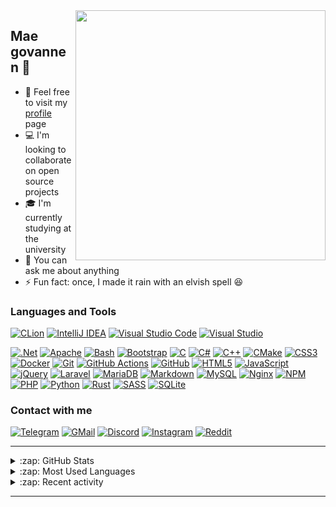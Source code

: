 <!--
  **andinoriel/andinoriel** is a ✨ _special_ ✨ repository because its `README.md`
  (this file) appears on your GitHub profile.
-->

<img align="right" src="chill.gif" width="400px">

## Mae govannen :wave:

- :page_facing_up: Feel free to visit my [profile] page
- :computer: I'm looking to collaborate on open source projects
- :mortar_board: I'm currently studying at the university
- :speech_balloon: You can ask me about anything
- :zap: Fun fact: once, I made it rain with an elvish spell :laughing:


### Languages and Tools

<!-- https://github.com/Ileriayo/markdown-badges -->

[![CLion](https://img.shields.io/badge/CLion-black?style=for-the-badge&logo=clion&logoColor=white)](https://www.jetbrains.com/clion/)
[![IntelliJ IDEA](https://img.shields.io/badge/IntelliJIDEA-000000.svg?style=for-the-badge&logo=intellij-idea&logoColor=white)](https://www.jetbrains.com/idea/)
[![Visual Studio Code](https://img.shields.io/badge/Visual%20Studio%20Code-0078d7.svg?style=for-the-badge&logo=visual-studio-code&logoColor=white)](https://code.visualstudio.com/)
[![Visual Studio](https://img.shields.io/badge/Visual%20Studio-5C2D91.svg?style=for-the-badge&logo=visual-studio&logoColor=white)](https://visualstudio.microsoft.com/)

[![.Net](https://img.shields.io/badge/.NET-5C2D91?style=for-the-badge&logo=.net&logoColor=white)](https://dotnet.microsoft.com/download)
[![Apache](https://img.shields.io/badge/apache-%23D42029.svg?style=for-the-badge&logo=apache&logoColor=white)](https://httpd.apache.org/)
[![Bash](https://img.shields.io/badge/bash-%23121011.svg?style=for-the-badge&logo=gnu-bash&logoColor=white)](https://www.gnu.org/software/bash/)
[![Bootstrap](https://img.shields.io/badge/bootstrap-%23563D7C.svg?style=for-the-badge&logo=bootstrap&logoColor=white)](https://getbootstrap.com/)
[![C](https://img.shields.io/badge/c-%2300599C.svg?style=for-the-badge&logo=c&logoColor=white)](https://en.cppreference.com/w/c/language)
[![C#](https://img.shields.io/badge/c%23-%23239120.svg?style=for-the-badge&logo=c-sharp&logoColor=white)](https://docs.microsoft.com/en-us/dotnet/csharp/)
[![C++](https://img.shields.io/badge/c++-%2300599C.svg?style=for-the-badge&logo=c%2B%2B&logoColor=white)](https://en.cppreference.com/w/cpp/language)
[![CMake](https://img.shields.io/badge/CMake-%23008FBA.svg?style=for-the-badge&logo=cmake&logoColor=white)](https://cmake.org)
[![CSS3](https://img.shields.io/badge/css3-%231572B6.svg?style=for-the-badge&logo=css3&logoColor=white)](https://www.w3.org/Style/CSS/current-work.en.html)
[![Docker](https://img.shields.io/badge/docker-%230db7ed.svg?style=for-the-badge&logo=docker&logoColor=white)](https://www.docker.com/)
[![Git](https://img.shields.io/badge/git-%23F05033.svg?style=for-the-badge&logo=git&logoColor=white)](https://git-scm.com/)
[![GitHub Actions](https://img.shields.io/badge/github%20actions-%232671E5.svg?style=for-the-badge&logo=githubactions&logoColor=white)](https://github.com/features/actions)
[![GitHub](https://img.shields.io/badge/github-%23121011.svg?style=for-the-badge&logo=github&logoColor=white)](https://github.com/)
[![HTML5](https://img.shields.io/badge/html5-%23E34F26.svg?style=for-the-badge&logo=html5&logoColor=white)](https://html.spec.whatwg.org/)
[![JavaScript](https://img.shields.io/badge/JS-%23323330.svg?style=for-the-badge&logo=javascript&logoColor=%23F7DF1E)](https://www.javascript.com/)
[![jQuery](https://img.shields.io/badge/jquery-%230769AD.svg?style=for-the-badge&logo=jquery&logoColor=white)](https://jquery.com/)
[![Laravel](https://img.shields.io/badge/laravel-%23FF2D20.svg?style=for-the-badge&logo=laravel&logoColor=white)](https://laravel.com/)
[![MariaDB](https://img.shields.io/badge/MariaDB-003545?style=for-the-badge&logo=mariadb&logoColor=white)](https://mariadb.org/)
[![Markdown](https://img.shields.io/badge/markdown-%23000000.svg?style=for-the-badge&logo=markdown&logoColor=white)](https://www.markdownguide.org/)
[![MySQL](https://img.shields.io/badge/mysql-%2300f.svg?style=for-the-badge&logo=mysql&logoColor=white)](https://www.mysql.com/)
[![Nginx](https://img.shields.io/badge/nginx-%23009639.svg?style=for-the-badge&logo=nginx&logoColor=white)](https://www.nginx.com/)
[![NPM](https://img.shields.io/badge/NPM-%23000000.svg?style=for-the-badge&logo=npm&logoColor=white)](https://www.npmjs.com/)
[![PHP](https://img.shields.io/badge/php-%23777BB4.svg?style=for-the-badge&logo=php&logoColor=white)](https://www.php.net/)
[![Python](https://img.shields.io/badge/python-3670A0?style=for-the-badge&logo=python&logoColor=ffdd54)](https://www.python.org/)
[![Rust](https://img.shields.io/badge/rust-%23000000.svg?style=for-the-badge&logo=rust&logoColor=white)](https://www.rust-lang.org/)
[![SASS](https://img.shields.io/badge/SASS-hotpink.svg?style=for-the-badge&logo=SASS&logoColor=white)](https://sass-lang.com/)
[![SQLite](https://img.shields.io/badge/sqlite-%2307405e.svg?style=for-the-badge&logo=sqlite&logoColor=white)](https://www.sqlite.org/index.html)


### Contact with me

[<img alt="Telegram" src="https://img.shields.io/badge/Telegram-2CA5E0?style=for-the-badge&logo=telegram&logoColor=white"/>][telegram]
[<img alt="GMail" src="https://img.shields.io/badge/Gmail-D14836?style=for-the-badge&logo=gmail&logoColor=white"/>][gmail]
[<img alt="Discord" src="https://img.shields.io/badge/Discord-7289DA?style=for-the-badge&logo=discord&logoColor=white"/>][discord]
[<img alt="Instagram" src="https://img.shields.io/badge/Instagram-E4405F?style=for-the-badge&logo=instagram&logoColor=white"/>][instagram]
[<img alt="Reddit" src="https://img.shields.io/badge/Reddit-FF4500?style=for-the-badge&logo=reddit&logoColor=white"/>][reddit]

---

<details>
  <summary>:zap: GitHub Stats</summary>

  <div align="center">
    <!-- https://github.com/anuraghazra/github-readme-stats -->
    <img alt="GitHub Stats" width="49%" src="https://github-readme-stats.vercel.app/api?username=andinoriel&theme=great-gatsby&hide_border=true&count_private=true&show_icons=true">
    <!-- https://github.com/DenverCoder1/github-readme-streak-stats -->
    <img alt="GitHub Streak" width="49%" src="https://github-readme-streak-stats.herokuapp.com/?user=andinoriel&theme=great-gatsby&hide_border=true">

  </div>

  <div align="center">
    <!-- https://github.com/Ashutosh00710/github-readme-activity-graph -->
    <img alt="GitHub Activity Graph" width="98%" src="https://activity-graph.herokuapp.com/graph?username=andinoriel&bg_color=000000&color=ffd95b&line=ffb74d&point=ffa726&area=true&hide_border=true&custom_title=Last%20Month%20Contributions%20Graph">
  </div>

</details>

<details>
  <summary>:zap: Most Used Languages</summary>

  ![Top Langs](https://github-readme-stats.vercel.app/api/top-langs/?username=andinoriel&theme=great-gatsby&hide_border=true&layout=compact&langs_count=6)

</details>

<details>
  <summary>:zap: Recent activity</summary>

  <!--RECENT_ACTIVITY:start-->
1. ⭐ Starred [davisking/dlib](https://github.com/davisking/dlib)
2. ⭐ Starred [kkkgo/LTSC-Add-MicrosoftStore](https://github.com/kkkgo/LTSC-Add-MicrosoftStore)
3. ⭐ Starred [python-poetry/poetry](https://github.com/python-poetry/poetry)
4. ⭐ Starred [xnyo/pybsa](https://github.com/xnyo/pybsa)
5. ⭐ Starred [Genymobile/scrcpy](https://github.com/Genymobile/scrcpy)
<!--RECENT_ACTIVITY:end-->

  <!--RECENT_ACTIVITY:last_update-->
Last updated at 2022-02-21, 02:25:35
<!--RECENT_ACTIVITY:last_update_end-->

</details>

---

[telegram]: https://t.me/andinoriel
[gmail]: mailto:simonnikolaj20@gmail.com
[discord]: https://discordapp.com/users/524889744061104128/
[instagram]: https://instagram.com/andinoriel
[reddit]: https://www.reddit.com/user/andinoriel_official
[profile]: https://andinoriel.github.io/
